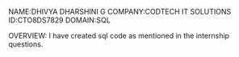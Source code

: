 NAME:DHIVYA DHARSHINI G
COMPANY:CODTECH IT SOLUTIONS
ID:CTO8DS7829
DOMAIN:SQL



OVERVIEW:
I have created sql code as mentioned in the internship questions.

